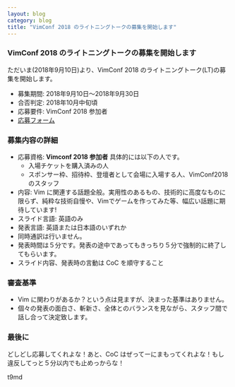 ```yaml
---
layout: blog
category: blog
title: "VimConf 2018 のライトニングトークの募集を開始します"
---
```


### VimConf 2018 のライトニングトークの募集を開始します

ただいま(2018年9月10日)より、VimConf 2018 のライトニングトーク(LT)の募集を開始します。

* 募集期間: 2018年9月10日〜2018年9月30日
* 合否判定: 2018年10月中旬頃
* 応募要件: VimConf 2018 参加者
* [応募フォーム](https://docs.google.com/forms/d/e/1FAIpQLSfPu1uP6kj5h_IvenlIqmgCR5II8An-951kUKdZsURSqQ5jbA/viewform)  

### 募集内容の詳細

* 応募資格: **Vimconf 2018 参加者** 具体的には以下の人です。
  * 入場チケットを購入済みの人
  * スポンサー枠、招待枠、登壇者として会場に入場する人、VimConf2018 のスタッフ
* 内容: Vim に関連する話題全般。実用性のあるもの、技術的に高度なものに限らず、純粋な技術自慢や、Vimでゲームを作ってみた等、幅広い話題に期待しています!
* スライド言語: 英語のみ
* 発表言語: 英語または日本語のいずれか
* 同時通訳は行いません。
* 発表時間は５分です。発表の途中であってもきっちり５分で強制的に終了してもらいます。
* スライド内容、発表時の言動は CoC を順守すること

### 審査基準

* Vim に関わりがあるか？という点は見ますが、決まった基準はありません。
* 個々の発表の面白さ、斬新さ、全体とのバランスを見ながら、スタッフ間で話し合って決定致します。

### 最後に

どしどし応募してくれよな！あと、CoC はぜってーにまもってくれよな！もし違反してっと５分以内でも止めっからな！

t9md
